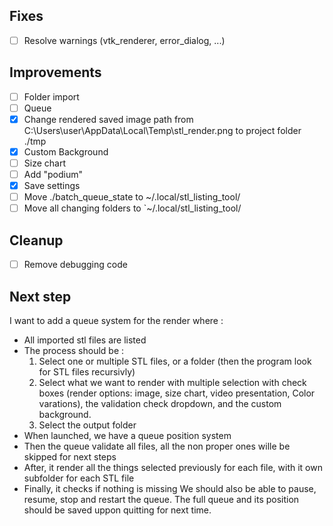 ## Fixes

- [ ] Resolve warnings (vtk_renderer, error_dialog, ...)

## Improvements

- [ ] Folder import
- [ ] Queue
- [x] Change rendered saved image path from C:\Users\user\AppData\Local\Temp\stl_render.png to project folder ./tmp
- [x] Custom Background
- [ ] Size chart
- [ ] Add "podium"
- [x] Save settings
- [ ] Move ./batch_queue_state to ~/.local/stl_listing_tool/
- [ ] Move all changing folders to `~/.local/stl_listing_tool/

## Cleanup

- [ ] Remove debugging code

## Next step

I want to add a queue system for the render where :

- All imported stl files are listed
- The process should be :
  1. Select one or multiple STL files, or a folder (then the program look for STL files recursivly)
  2. Select what we want to render with multiple selection with check boxes (render options: image, size chart, video presentation, Color varations), the validation check dropdown, and the custom background.
  3. Select the output folder
- When launched, we have a queue position system
- Then the queue validate all files, all the non proper ones wille be skipped for next steps
- After, it render all the things selected previously for each file, with it own subfolder for each STL file
- Finally, it checks if nothing is missing
  We should also be able to pause, resume, stop and restart the queue.
  The full queue and its position should be saved uppon quitting for next time.
